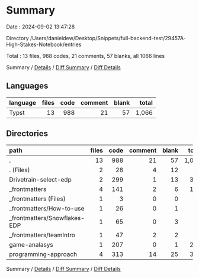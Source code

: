 # Summary

Date : 2024-09-02 13:47:28

Directory /Users/danieldew/Desktop/Snippets/full-backend-test/29457A-High-Stakes-Notebook/entries

Total : 13 files,  988 codes, 21 comments, 57 blanks, all 1066 lines

Summary / [Details](details.md) / [Diff Summary](diff.md) / [Diff Details](diff-details.md)

## Languages
| language | files | code | comment | blank | total |
| :--- | ---: | ---: | ---: | ---: | ---: |
| Typst | 13 | 988 | 21 | 57 | 1,066 |

## Directories
| path | files | code | comment | blank | total |
| :--- | ---: | ---: | ---: | ---: | ---: |
| . | 13 | 988 | 21 | 57 | 1,066 |
| . (Files) | 2 | 28 | 4 | 12 | 44 |
| Drivetrain-select-edp | 2 | 299 | 1 | 13 | 313 |
| _frontmatters | 4 | 141 | 2 | 6 | 149 |
| _frontmatters (Files) | 1 | 3 | 0 | 0 | 3 |
| _frontmatters/How-to-use | 1 | 26 | 0 | 1 | 27 |
| _frontmatters/Snowflakes-EDP | 1 | 65 | 0 | 3 | 68 |
| _frontmatters/teamIntro | 1 | 47 | 2 | 2 | 51 |
| game-analasys | 1 | 207 | 0 | 1 | 208 |
| programming-approach | 4 | 313 | 14 | 25 | 352 |

Summary / [Details](details.md) / [Diff Summary](diff.md) / [Diff Details](diff-details.md)